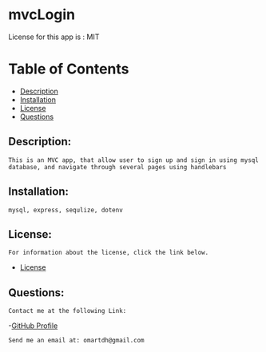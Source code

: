 # mvcLogin

License for this app is : MIT

# Table of Contents

- [Description](#description)
- [Installation](#installation)
- [License](#license)
- [Questions](#questions)

## Description:
    This is an MVC app, that allow user to sign up and sign in using mysql database, and navigate through several pages using handlebars

## Installation:
    mysql, express, sequlize, dotenv


## License:
    For information about the license, click the link below.

- [License](https://opensource.org/license/random)

## Questions:
    Contact me at the following Link:

-[GitHub Profile](https://github.com/omartdh)

    Send me an email at: omartdh@gmail.com